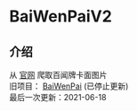 # BaiWenPaiV2
## 介绍
从 [官网](https://ssr.163.com/cardmaker/) 爬取百闻牌卡面图片  
旧项目： [BaiWenPai](https://github.com/YEOLLL/BaiWenPai) (已停止更新)  
最后一次更新：2021-06-18
